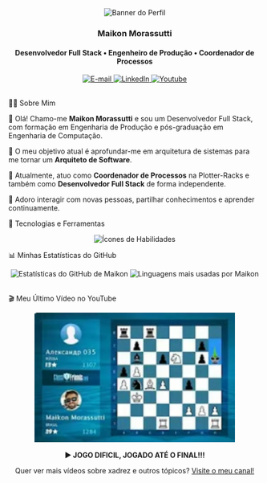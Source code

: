 <div align="center">
<!-- Certifique-se de que o caminho para o seu banner está correto no seu repositório de perfil -->
<img height="350em" src="./.github/assets/banner.jpg" alt="Banner do Perfil"/>
</div>

<h3 align="center">
Maikon Morassutti
</h3>

<h4 align="center">
Desenvolvedor Full Stack • Engenheiro de Produção • Coordenador de Processos
</h4>

<div align="center">
<a href="mailto:maikon.morassutti@gmail.com">
<img src="https://img.shields.io/badge/-Email-0D1117?style=for-the-badge&logo=microsoft-outlook&logoColor=0078D4" alt="E-mail">
</a>
<a href="https://www.linkedin.com/in/maikon-morassutti-42972132/">
<img src="https://img.shields.io/badge/-LinkedIn-0D1117?style=for-the-badge&logo=linkedin&logoColor=0A66C2" alt="LinkedIn">
</a>
<a href="https://www.youtube.com/@maikonmorassutti4847">
<img src="https://img.shields.io/badge/-YouTube-0D1117?style=for-the-badge&logo=youtube&logoColor=FF0000" alt="Youtube">
</a>
</div>

<!-- Barra separadora decorativa -->

<img src="./.github/assets/lineBar.png" width="100%" height="8px"/>

👨‍💻 Sobre Mim
<p>

👋 Olá! Chamo-me <strong>Maikon Morassutti</strong> e sou um Desenvolvedor Full Stack, com formação em Engenharia de Produção e pós-graduação em Engenharia de Computação.
<br />

🧠 O meu objetivo atual é aprofundar-me em arquitetura de sistemas para me tornar um <strong>Arquiteto de Software</strong>.
<br />

🏢 Atualmente, atuo como <strong>Coordenador de Processos</strong> na Plotter-Racks e também como <strong>Desenvolvedor Full Stack</strong> de forma independente.
<br />

💬 Adoro interagir com novas pessoas, partilhar conhecimentos e aprender continuamente.
</p>

🚀 Tecnologias e Ferramentas
<p align="center">
<img src="https://skillicons.dev/icons?i=html,css,js,ts,react,nextjs,nodejs,python,java,postgres,git,github,vscode,figma&theme=dark" alt="Ícones de Habilidades"/>
</p>

📊 Minhas Estatísticas do GitHub
<!--
IMPORTANTE: Lembre-se de usar o seu nome de utilizador 'MaikonMorassutti' para que as estatísticas funcionem corretamente.
-->

<div align="center">
<img width="49%" height="195px" src="https://github-readme-stats.vercel.app/api?username=MaikonMorassutti&show_icons=true&count_private=true&title_color=80F7D4&icon_color=9d00ff&text_color=c9d1d9&bg_color=0d1117&border_color=0d1117" alt="Estatísticas do GitHub de Maikon" />
<img width="41%" height="195px" src="https://github-readme-stats.vercel.app/api/top-langs/?username=MaikonMorassutti&layout=compact&title_color=80F7D4&text_color=fff&bg_color=0d1117&border_color=0d1117" alt="Linguagens mais usadas por Maikon" />
</div>

<!-- Barra separadora decorativa -->

<img src="./.github/assets/lineBar.png" width="100%" height="8px"/>

🎬 Meu Último Vídeo no YouTube
<!-- LISTA DE VÍDEOS DO YOUTUBE: INÍCIO -->

<!--
Pode atualizar esta secção manualmente ou usar uma GitHub Action para atualizar automaticamente.
Procure por 'gautamkrishnar/blog-post-workflow' para automatizar.
-->

<div align="center">
<a href="https://www.youtube.com/watch?v=rMRB_3IFVDI">
<!-- A imagem abaixo agora aponta para o seu repositório. Faça o upload de 'thumbyt.png' para a pasta .github/assets/ -->
<img src="./.github/assets/thumbyt.png" width="400" alt="Thumbnail do último vídeo" />
</a>
<p>
<strong>▶️ JOGO DIFICIL, JOGADO ATÉ O FINAL!!!</strong>
</p>
<p>
Quer ver mais vídeos sobre xadrez e outros tópicos? <a href="https://www.youtube.com/@maikonmorassutti4847">Visite o meu canal!</a>
</p>
</div>
<!-- LISTA DE VÍDEOS DO YOUTUBE: FIM -->

<!-- Barra separadora decorativa -->

<img src="./.github/assets/lineBar.png" width="100%" height="8px"/>
